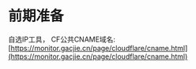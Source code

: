 # 前期准备
自选IP工具，
CF公共CNAME域名: [https://monitor.gacjie.cn/page/cloudflare/cname.html](https://monitor.gacjie.cn/page/cloudflare/cname.html)
